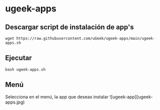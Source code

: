 # ugeek-apps
## Descargar script de instalación de app's

```
wget https://raw.githubusercontent.com/uGeek/ugeek-apps/main/ugeek-apps.sh
```

## Ejecutar
```
bash ugeek-apps.sh
```

## Menú
Selecciona en el menú, la app que deseas instalar
![ugeek-app][ugeek-apps.jpg)

